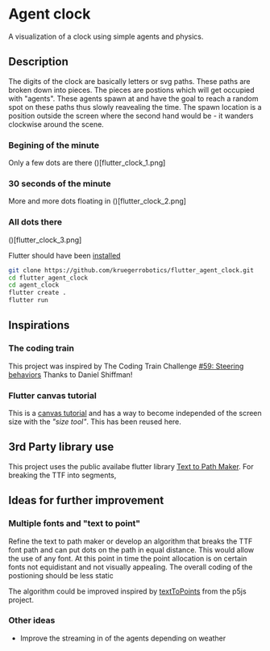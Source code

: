 # Agent clock

A visualization of a clock using simple agents and physics.

## Description

The digits of the clock are basically letters or svg paths. These paths are broken down into pieces. The pieces are postions which will get occupied with "agents". These agents spawn at and have the goal to reach a random spot on these paths thus slowly reavealing the time. The spawn location is a position outside the screen where the second hand would be - it wanders clockwise around the scene.

### Begining of the minute

Only a few dots are there
()[flutter_clock_1.png]

### 30 seconds of the minute

More and more dots floating in
()[flutter_clock_2.png]

### All dots there
()[flutter_clock_3.png]

Flutter should have been [installed](https://flutter.dev/docs/get-started/install)

``` bash
git clone https://github.com/kruegerrobotics/flutter_agent_clock.git
cd flutter_agent_clock
cd agent_clock
flutter create .
flutter run
```

## Inspirations

### The coding train

This project was inspired by The Coding Train Challenge [#59: Steering behaviors](https://www.youtube.com/watch?v=4hA7G3gup-4&feature=youtu.be) Thanks to Daniel Shiffman!

### Flutter canvas tutorial

This is a [canvas tutorial](https://medium.com/flutteropen/canvas-tutorial-01-how-to-use-the-canvas-in-the-flutter-8aade29ddc9) and has a way to become independed of the screen size with the *"size tool"*. This has been reused here.

## 3rd Party library use

This project uses the public availabe flutter library [Text to Path Maker](https://pub.dev/packages/text_to_path_maker). For breaking the TTF into segments,

## Ideas for further improvement

### Multiple fonts and "text to point"

Refine the text to path maker or develop an algorithm that breaks the TTF font path and can put dots on the path in equal distance. This would allow the use of any font. At this point in time the point allocation is on certain fonts not equidistant and not visually appealing. The overall coding of the postioning should be less static

The algorithm could be improved inspired by [textToPoints](https://p5js.org/reference/#/p5.Font/textToPoints) from the p5js project.

### Other ideas

- Improve the streaming in of the agents depending on weather
